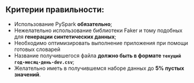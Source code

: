## Критерии правильности:
- Использование PySpark **обязательно**;
- Нежелательно использование библиотеки Faker и тому подобных для **генерации синтетических данных**;
- Необходимо оптимизировать выполнение приложения при помощи готовых словарей
- Название получившегося файла **должно быть в формате `текущий год-месяц-день-dev.csv`**;
- Желательно иметь в получившемся наборе данных до **5% пустых значений**.